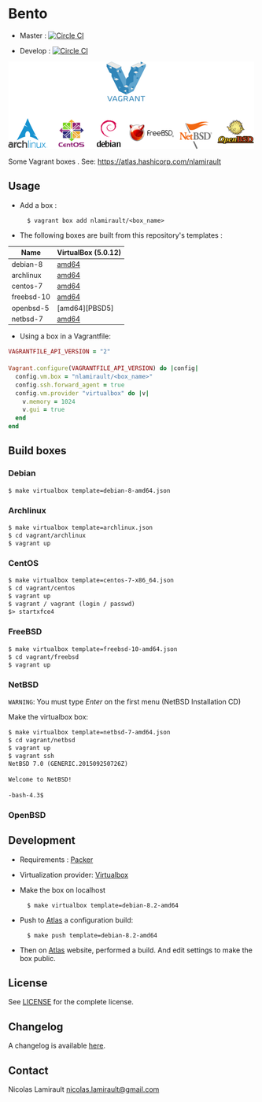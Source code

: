 # Bento

* Master :
[![Circle CI](https://circleci.com/gh/nlamirault/bento/tree/master.svg?style=svg)](https://circleci.com/gh/nlamirault/bento/tree/master)

* Develop :
[![Circle CI](https://circleci.com/gh/nlamirault/bento/tree/develop.svg?style=svg)](https://circleci.com/gh/nlamirault/bento/tree/develop)

![Bento](https://raw.githubusercontent.com/nlamirault/bento/master/img/bento.png)

Some Vagrant boxes . See: https://atlas.hashicorp.com/nlamirault


## Usage

* Add a box :

        $ vagrant box add nlamirault/<box_name>


* The following boxes are built from this repository's templates :

| Name        | VirtualBox (5.0.12)     |
| ----------- | ------------------      |
| debian-8    | [amd64][D8]             |
| archlinux   | [amd64][Arch]           |
| centos-7    | [amd64][C7]             |
| freebsd-10  | [amd64][FBSD10]         |
| openbsd-5   | [amd64][PBSD5]          |
| netbsd-7    | [amd64][NBSD7]          |


* Using a box in a Vagrantfile:

```ruby
VAGRANTFILE_API_VERSION = "2"

Vagrant.configure(VAGRANTFILE_API_VERSION) do |config|
  config.vm.box = "nlamirault/<box_name>"
  config.ssh.forward_agent = true
  config.vm.provider "virtualbox" do |v|
    v.memory = 1024
    v.gui = true
  end
end
```

## Build boxes

### Debian

    $ make virtualbox template=debian-8-amd64.json

### Archlinux

    $ make virtualbox template=archlinux.json
    $ cd vagrant/archlinux
    $ vagrant up

### CentOS

    $ make virtualbox template=centos-7-x86_64.json
    $ cd vagrant/centos
    $ vagrant up
    $ vagrant / vagrant (login / passwd)
    $> startxfce4

### FreeBSD

    $ make virtualbox template=freebsd-10-amd64.json
    $ cd vagrant/freebsd
    $ vagrant up

### NetBSD

`WARNING`: You must type *Enter* on the first menu (NetBSD Installation CD)

Make the virtualbox box:

    $ make virtualbox template=netbsd-7-amd64.json
    $ cd vagrant/netbsd
    $ vagrant up
    $ vagrant ssh
    NetBSD 7.0 (GENERIC.201509250726Z)

    Welcome to NetBSD!

    -bash-4.3$

### OpenBSD


## Development

* Requirements : [Packer][]

* Virtualization provider: [Virtualbox][]

* Make the box on localhost

        $ make virtualbox template=debian-8.2-amd64

* Push to [Atlas][] a configuration build:

        $ make push template=debian-8.2-amd64

* Then on [Atlas][] website, performed a build. And edit settings to make the box public.


## License

See [LICENSE][] for the complete license.


## Changelog

A changelog is available [here](ChangeLog.md).


## Contact

Nicolas Lamirault <nicolas.lamirault@gmail.com>




[LICENSE]: https://github.com/nlamirault/bento/blob/master/LICENSE



[Packer]: https://www.packer.io/
[Atlas]:  https://atlas.hashicorp.com
[Virtualbox]: https://www.virtualbox.org/


[D8]: https://atlas.hashicorp.com/nlamirault/boxes/debian-8

[Arch]: https://atlas.hashicorp.com/nlamirault/boxes/archlinux

[U1510]: https://atlas.hashicorp.com/nlamirault/boxes/ubuntu-15.10

[C7]: https://atlas.hashicorp.com/nlamirault/boxes/centos-7

[N1412]: https://atlas.hashicorp.com/nlamirault/boxes/nixos-1412

[FBSD10]: https://atlas.hashicorp.com/nlamirault/boxes/freebsd-10
[NBSD7]: https://atlas.hashicorp.com/nlamirault/boxes/netbsd-7
[OBSD5]: https://atlas.hashicorp.com/nlamirault/boxes/openbsd-5
